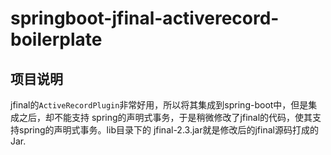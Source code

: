 # springboot-jfinal-activerecord-boilerplate

## 项目说明

jfinal的`ActiveRecordPlugin`非常好用，所以将其集成到spring-boot中，但是集成之后，却不能支持
spring的声明式事务，于是稍微修改了jfinal的代码，使其支持spring的声明式事务。lib目录下的
jfinal-2.3.jar就是修改后的jfinal源码打成的Jar.